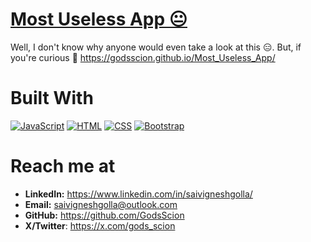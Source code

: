 # [Most Useless App 😐](https://godsscion.github.io/Most_Useless_App/)
Well, I don't know why anyone would even take a look at this 😑. But, if you're curious 🫣 https://godsscion.github.io/Most_Useless_App/

# Built With
[![JavaScript](https://skillicons.dev/icons?i=js&perline=1)](https://developer.mozilla.org/en-US/docs/Web/javascript)  [![HTML](https://skillicons.dev/icons?i=html&perline=1)](https://developer.mozilla.org/en-US/docs/Web/HTML)  [![CSS](https://skillicons.dev/icons?i=css&perline=1)](https://developer.mozilla.org/en-US/docs/Web/CSS)  [![Bootstrap](https://skillicons.dev/icons?i=bootstrap&perline=1)](https://getbootstrap.com/) 

# Reach me at
- **LinkedIn:**   https://www.linkedin.com/in/saivigneshgolla/
- **Email:**      saivigneshgolla@outlook.com
- **GitHub:**     https://github.com/GodsScion
- **X/Twitter**:  https://x.com/gods_scion
